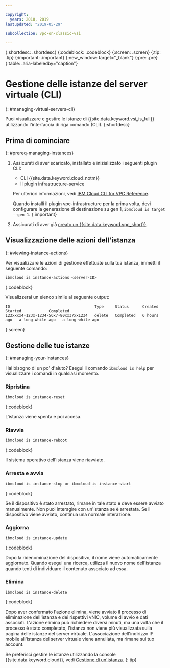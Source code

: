 ```yaml
---

copyright:
  years: 2018, 2019
lastupdated: "2019-05-29"

subcollection: vpc-on-classic-vsi

---
```


{:shortdesc: .shortdesc}
{:codeblock: .codeblock}
{:screen: .screen}
{:tip: .tip}
{:important: .important}
{:new_window: target="_blank"}
{:pre: .pre}
{:table: .aria-labeledby="caption"}


# Gestione delle istanze del server virtuale (CLI)
{: #managing-virtual-servers-cli}

Puoi visualizzare e gestire le istanze di {{site.data.keyword.vsi_is_full}} utilizzando l'interfaccia di riga comando (CLI).
{:shortdesc}

## Prima di cominciare
{: #prereq-managing-instances}

1. Assicurati di aver scaricato, installato e inizializzato i seguenti plugin CLI:
    * CLI {{site.data.keyword.cloud_notm}}
    * Il plugin infrastructure-service

   Per ulteriori informazioni, vedi [IBM Cloud CLI for VPC Reference](/docs/vpc-infrastructure-cli-plugin?topic=vpc-infrastructure-cli-plugin-vpc-reference).
   
   Quando installi il plugin vpc-infrastructure per la prima volta, devi configurare la generazione di destinazione su gen 1, `ibmcloud is target --gen 1`.
   {:important}
   
2. Assicurati di aver già [creato un {{site.data.keyword.vpc_short}}](/docs/vpc-on-classic?topic=vpc-on-classic-getting-started).

## Visualizzazione delle azioni dell'istanza
{: #viewing-instance-actions}

Per visualizzare le azioni di gestione effettuate sulla tua istanza, immetti il seguente comando:

```
ibmcloud is instance-actions <server-ID>
```
{:codeblock}

Visualizzerai un elenco simile al seguente output:

```
ID                                     Type     Status      Created       Started            Completed   
123xxxx4-123x-1234-56x7-80xx37xx1234   delete   Completed   6 hours ago   a long while ago   a long while ago         
```
{:screen}

## Gestione delle tue istanze
{: #managing-your-instances}

Hai bisogno di un po' d'aiuto? Esegui il comando `ibmcloud is help` per visualizzare i comandi in qualsiasi momento.

### Ripristina  

```
ibmcloud is instance-reset
```
{:codeblock}

L'istanza viene spenta e poi accesa.  

### Riavvia

```
ibmcloud is instance-reboot
```
{:codeblock}

Il sistema operativo dell'istanza viene riavviato.  

### Arresta e avvia

```
ibmcloud is instance-stop or ibmcloud is instance-start
```
{:codeblock}

Se il dispositivo è stato arrestato, rimane in tale stato e deve essere avviato manualmente. Non puoi interagire con un'istanza se è arrestata. Se il dispositivo viene avviato, continua una normale interazione. 

### Aggiorna

```
ibmcloud is instance-update
```
{:codeblock}

Dopo la ridenominazione del dispositivo, il nome viene automaticamente aggiornato. Quando esegui una ricerca, utilizza il nuovo nome dell'istanza quando tenti di individuare il contenuto associato ad essa. 

### Elimina

```
ibmcloud is instance-delete
```
{:codeblock}

Dopo aver confermato l'azione elimina, viene avviato il processo di eliminazione dell'istanza e dei rispettivi vNIC, volume di avvio e dati associati. L'azione elimina può richiedere diversi minuti, ma una volta che il processo è stato completato, l'istanza non viene più visualizzata sulla pagina delle istanze del server virtuale. L'associazione dell'indirizzo IP mobile all'istanza del server virtuale viene annullata, ma rimane sul tuo account.

Se preferisci gestire le istanze utilizzando la console {{site.data.keyword.cloud}}, vedi [Gestione di un'istanza](/docs/vpc-on-classic-vsi?topic=vpc-on-classic-vsi-managing-virtual-server-instances#managing-virtual-server-instances).
{: tip}
